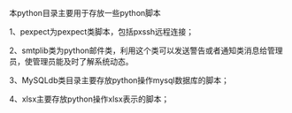 本python目录主要用于存放一些python脚本

1、pexpect为pexpect类脚本，包括pxssh远程连接；

2、smtplib类为python邮件类，利用这个类可以发送警告或者通知类消息给管理员，使管理员能及时了解系统动态。

3、MySQLdb类目录主要存放python操作mysql数据库的脚本；

4、xlsx主要存放python操作xlsx表示的脚本；
